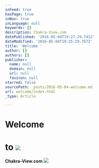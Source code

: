 ```yaml
---
inFeed: true
hasPage: true
inNav: true
inLanguage: null
keywords: []
description: Chakra-View.com
datePublished: '2016-05-04T19:27:29.741Z'
dateModified: '2016-05-04T19:25:29.767Z'
title: 'Welcome '
author: []
authors: []
publisher:
  name: null
  domain: null
  url: null
  favicon: null
starred: false
sourcePath: _posts/2016-05-04-welcome.md
url: welcome/index.html
_type: Article

---
```

# Welcome 

# to ![](https://the-grid-user-content.s3-us-west-2.amazonaws.com/b95df967-2ac8-494f-bedb-94a2b68d45df.jpg)

**Chakra-View.com**
![](https://the-grid-user-content.s3-us-west-2.amazonaws.com/de2c4465-a380-499b-ac53-9d8c1f9f82e7.jpg)